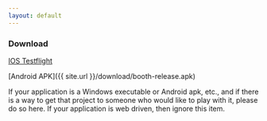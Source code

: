 ```yaml
---
layout: default
---
```


### Download
[IOS Testflight](https://testflight.apple.com/join/Nm5mvQN6)

[Android APK]({{ site.url }}/download/booth-release.apk)

If your application is a Windows executable or Android apk, etc., and if there is a way to get that project to someone who would like to play with it, please do so here.  If your application is web driven, then ignore this item. 